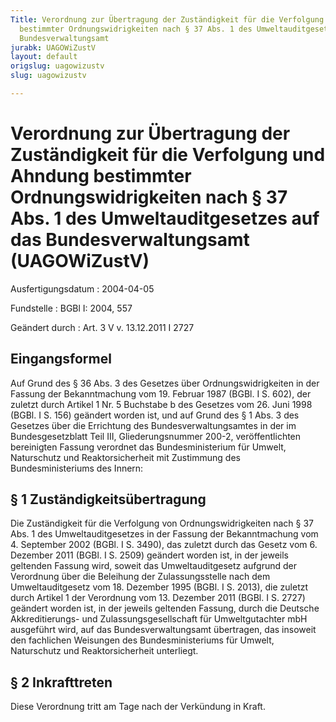 ```yaml
---
Title: Verordnung zur Übertragung der Zuständigkeit für die Verfolgung und Ahndung
  bestimmter Ordnungswidrigkeiten nach § 37 Abs. 1 des Umweltauditgesetzes auf das
  Bundesverwaltungsamt
jurabk: UAGOWiZustV
layout: default
origslug: uagowizustv
slug: uagowizustv

---
```


# Verordnung zur Übertragung der Zuständigkeit für die Verfolgung und Ahndung bestimmter Ordnungswidrigkeiten nach § 37 Abs. 1 des Umweltauditgesetzes auf das Bundesverwaltungsamt (UAGOWiZustV)

Ausfertigungsdatum
:   2004-04-05

Fundstelle
:   BGBl I: 2004, 557

Geändert durch
:   Art. 3 V v. 13.12.2011 I 2727

## Eingangsformel

Auf Grund des § 36 Abs. 3 des Gesetzes über Ordnungswidrigkeiten in
der Fassung der Bekanntmachung vom 19. Februar 1987 (BGBl. I S. 602),
der zuletzt durch Artikel 1 Nr. 5 Buchstabe b des Gesetzes vom 26.
Juni 1998 (BGBl. I S. 156) geändert worden ist, und auf Grund des § 1
Abs. 3 des Gesetzes über die Errichtung des Bundesverwaltungsamtes in
der im Bundesgesetzblatt Teil III, Gliederungsnummer 200-2,
veröffentlichten bereinigten Fassung verordnet das Bundesministerium
für Umwelt, Naturschutz und Reaktorsicherheit mit Zustimmung des
Bundesministeriums des Innern:

## § 1 Zuständigkeitsübertragung

Die Zuständigkeit für die Verfolgung von Ordnungswidrigkeiten nach §
37 Abs. 1 des Umweltauditgesetzes in der Fassung der Bekanntmachung
vom 4. September 2002 (BGBl. I S. 3490), das zuletzt durch das Gesetz
vom 6. Dezember 2011 (BGBl. I S. 2509) geändert worden ist, in der
jeweils geltenden Fassung wird, soweit das Umweltauditgesetz aufgrund
der Verordnung über die Beleihung der Zulassungsstelle nach dem
Umweltauditgesetz vom 18. Dezember 1995 (BGBl. I S. 2013), die zuletzt
durch Artikel 1 der Verordnung vom 13. Dezember 2011 (BGBl. I S. 2727)
geändert worden ist, in der jeweils geltenden Fassung, durch die
Deutsche Akkreditierungs- und Zulassungsgesellschaft für
Umweltgutachter mbH ausgeführt wird, auf das Bundesverwaltungsamt
übertragen, das insoweit den fachlichen Weisungen des
Bundesministeriums für Umwelt, Naturschutz und Reaktorsicherheit
unterliegt.

## § 2 Inkrafttreten

Diese Verordnung tritt am Tage nach der Verkündung in Kraft.

